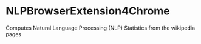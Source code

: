 # NLPBrowserExtension4Chrome
Computes Natural Language Processing (NLP) Statistics from the wikipedia pages
